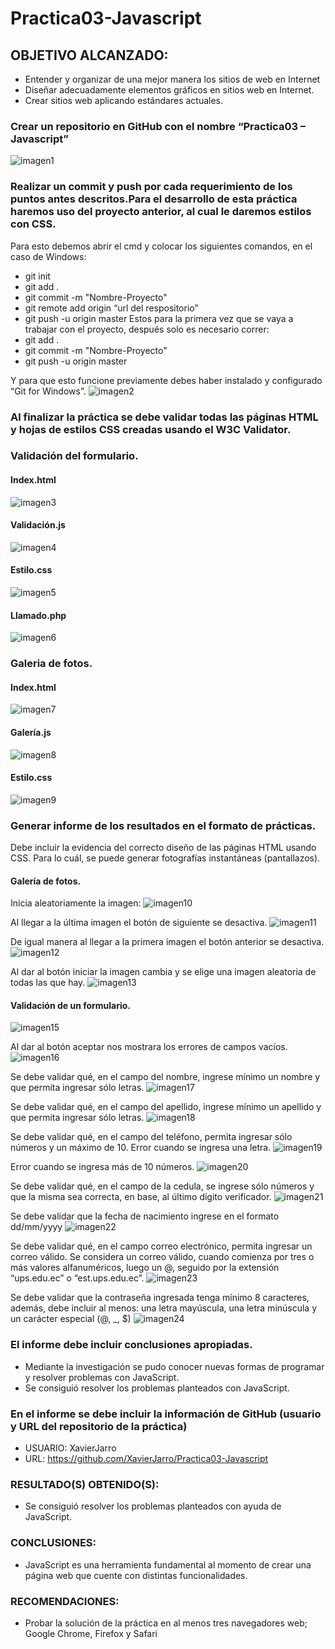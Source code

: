 # Practica03-Javascript

## OBJETIVO ALCANZADO:

- Entender y organizar de una mejor manera los sitios de web en Internet
-	Diseñar adecuadamente elementos gráficos en sitios web en Internet.
-	Crear sitios web aplicando estándares actuales.


### Crear un repositorio en GitHub con el nombre “Practica03 – Javascript” 
![imagen1](https://github.com/XavierJarro/prueba/blob/master/imagenes/imagen1.png)
### Realizar un commit y push por cada requerimiento de los puntos antes descritos.Para el desarrollo de esta práctica haremos uso del proyecto anterior, al cual le daremos estilos con CSS.
Para esto debemos abrir el cmd y colocar los siguientes comandos, en el caso de Windows:
- git init
- git add .
- git commit -m "Nombre-Proyecto"
- git remote add origin “url del respositorio”
- git push -u origin master
Estos para la primera vez que se vaya a trabajar con el proyecto, después solo es necesario correr:
- git add .
- git commit -m "Nombre-Proyecto"
- git push -u origin master

Y para que esto funcione previamente debes haber instalado y configurado “Git for Windows”.
![imagen2](https://github.com/XavierJarro/prueba/blob/master/imagenes/imagen2.png)
### Al finalizar la práctica se debe validar todas las páginas HTML y hojas de estilos CSS creadas usando el W3C Validator.

### Validación del formulario.

#### Index.html
![imagen3](https://github.com/XavierJarro/prueba/blob/master/imagenes/imagen3.png)
#### Validación.js
![imagen4](https://github.com/XavierJarro/prueba/blob/master/imagenes/imagen4.png)
#### Estilo.css
![imagen5](https://github.com/XavierJarro/prueba/blob/master/imagenes/imagen5.png)
#### Llamado.php
![imagen6](https://github.com/XavierJarro/prueba/blob/master/imagenes/imagen6.png)
### Galeria de fotos.
#### Index.html
![imagen7](https://github.com/XavierJarro/prueba/blob/master/imagenes/imagen7.png)
#### Galería.js
![imagen8](https://github.com/XavierJarro/prueba/blob/master/imagenes/imagen8.png)
#### Estilo.css
![imagen9](https://github.com/XavierJarro/prueba/blob/master/imagenes/imagen9.png)

### Generar informe de los resultados en el formato de prácticas. 
Debe incluir la evidencia del correcto diseño de las páginas HTML usando CSS. Para lo cuál, se puede generar fotografías instantáneas (pantallazos). 

#### Galería de fotos.
Inicia aleatoriamente la imagen:
![imagen10](https://github.com/XavierJarro/prueba/blob/master/imagenes/imagen10.png)

Al llegar a la última imagen el botón de siguiente se desactiva.
![imagen11](https://github.com/XavierJarro/prueba/blob/master/imagenes/imagen11.png)

De igual manera al llegar a la primera imagen el botón anterior se desactiva.
![imagen12](https://github.com/XavierJarro/prueba/blob/master/imagenes/imagen12.png)

Al dar al botón iniciar la imagen cambia y se elige una imagen aleatoria de todas las que hay.
![imagen13](https://github.com/XavierJarro/prueba/blob/master/imagenes/imagen13.png)

#### Validación de un formulario.
![imagen15](https://github.com/XavierJarro/prueba/blob/master/imagenes/imagen15.png)

Al dar al botón aceptar nos mostrara los errores de campos vacíos.
![imagen16](https://github.com/XavierJarro/prueba/blob/master/imagenes/imagen16.png)

Se debe validar qué, en el campo del nombre, ingrese mínimo un nombre y que permita ingresar sólo letras. 
![imagen17](https://github.com/XavierJarro/prueba/blob/master/imagenes/imagen17.png)  

Se debe validar qué, en el campo del apellido, ingrese mínimo un apellido y que permita ingresar sólo letras.
![imagen18](https://github.com/XavierJarro/prueba/blob/master/imagenes/imagen18.png)

Se debe validar qué, en el campo del teléfono, permita ingresar sólo números y un máximo de 10.
Error cuando se ingresa una letra.
![imagen19](https://github.com/XavierJarro/prueba/blob/master/imagenes/imagen19.png)

Error cuando se ingresa más de 10 números.
![imagen20](https://github.com/XavierJarro/prueba/blob/master/imagenes/imagen20.png)

Se debe validar qué, en el campo de la cedula, se ingrese sólo números y que la misma sea correcta, en base, al último dígito verificador. 
![imagen21](https://github.com/XavierJarro/prueba/blob/master/imagenes/imagen21.png)

Se debe validar que la fecha de nacimiento ingrese en el formato dd/mm/yyyy
![imagen22](https://github.com/XavierJarro/prueba/blob/master/imagenes/imagen22.png)

Se debe validar qué, en el campo correo electrónico, permita ingresar un correo válido. Se considera un correo válido, cuando comienza por tres o más valores alfanuméricos, luego un @, seguido por la extensión “ups.edu.ec” o “est.ups.edu.ec”. 
![imagen23](https://github.com/XavierJarro/prueba/blob/master/imagenes/imagen23.png)

Se debe validar que la contraseña ingresada tenga mínimo 8 caracteres, además, debe incluir al menos: una letra mayúscula, una letra minúscula y un carácter especial (@, _, $) 
![imagen24](https://github.com/XavierJarro/prueba/blob/master/imagenes/imagen24.png)

### El informe debe incluir conclusiones apropiadas. 
- Mediante la investigación se pudo conocer nuevas formas de programar y resolver problemas con JavaScript.
- Se consiguió resolver los problemas planteados con JavaScript.


### En el informe se debe incluir la información de GitHub (usuario y URL del repositorio de la práctica) 
- USUARIO: XavierJarro
- URL: https://github.com/XavierJarro/Practica03-Javascript

### RESULTADO(S) OBTENIDO(S):
-	Se consiguió resolver los problemas planteados con ayuda de JavaScript.

### CONCLUSIONES:
-	JavaScript es una herramienta fundamental al momento de crear una página web que cuente con distintas funcionalidades.

### RECOMENDACIONES:
-	Probar la solución de la práctica en al menos tres navegadores web; Google Chrome, Firefox y Safari 



